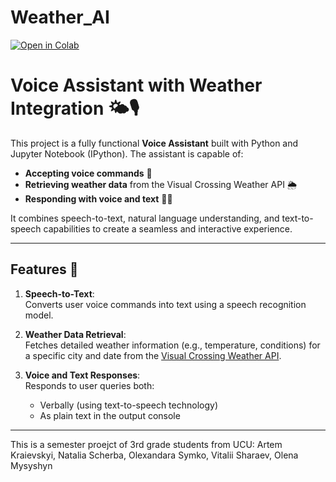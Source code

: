 # Weather_AI
[![Open in Colab](https://colab.research.google.com/assets/colab-badge.svg)](https://colab.research.google.com/drive/1DBHM033AYa0jVGycBkgNSU3zhlEQuH9Z#scrollTo=z8frxwH59rx8)


# Voice Assistant with Weather Integration 🌤️🎙️

This project is a fully functional **Voice Assistant** built with Python and Jupyter Notebook (IPython). The assistant is capable of:

- **Accepting voice commands** 🎤
- **Retrieving weather data** from the Visual Crossing Weather API 🌦️
- **Responding with voice and text** 📢💬  

It combines speech-to-text, natural language understanding, and text-to-speech capabilities to create a seamless and interactive experience.

---

## Features 🚀

1. **Speech-to-Text**:  
   Converts user voice commands into text using a speech recognition model.

2. **Weather Data Retrieval**:  
   Fetches detailed weather information (e.g., temperature, conditions) for a specific city and date from the [Visual Crossing Weather API](https://www.visualcrossing.com/).

3. **Voice and Text Responses**:  
   Responds to user queries both:
   - Verbally (using text-to-speech technology)
   - As plain text in the output console
---

This is a semester proejct of 3rd grade students from UCU: Artem Kraievskyi, Natalia Scherba, Olexandara Symko, Vitalii Sharaev, Olena Mysyshyn
